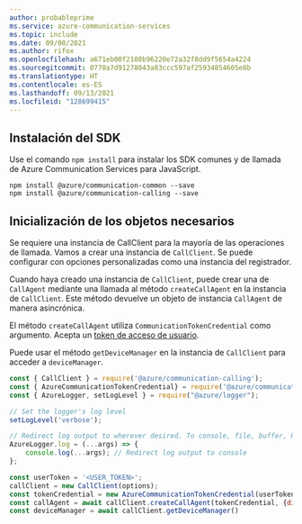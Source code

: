 ```yaml
---
author: probableprime
ms.service: azure-communication-services
ms.topic: include
ms.date: 09/08/2021
ms.author: rifox
ms.openlocfilehash: a671eb00f2108b96220e72a32f8dd9f5654a4224
ms.sourcegitcommit: 0770a7d91278043a83ccc597af25934854605e8b
ms.translationtype: HT
ms.contentlocale: es-ES
ms.lasthandoff: 09/13/2021
ms.locfileid: "128699415"
---
```

## <a name="install-the-sdk"></a>Instalación del SDK

Use el comando `npm install` para instalar los SDK comunes y de llamada de Azure Communication Services para JavaScript.

```console
npm install @azure/communication-common --save
npm install @azure/communication-calling --save
```

## <a name="initialize-required-objects"></a>Inicialización de los objetos necesarios

Se requiere una instancia de CallClient para la mayoría de las operaciones de llamada. Vamos a crear una instancia de `CallClient`. Se puede configurar con opciones personalizadas como una instancia del registrador.

Cuando haya creado una instancia de `CallClient`, puede crear una de `CallAgent` mediante una llamada al método `createCallAgent` en la instancia de `CallClient`. Este método devuelve un objeto de instancia `CallAgent` de manera asincrónica.

El método `createCallAgent` utiliza `CommunicationTokenCredential` como argumento. Acepta un [token de acceso de usuario](../../../../quickstarts/access-tokens.md).

Puede usar el método `getDeviceManager` en la instancia de `CallClient` para acceder a `deviceManager`.

```js
const { CallClient } = require('@azure/communication-calling');
const { AzureCommunicationTokenCredential} = require('@azure/communication-common');
const { AzureLogger, setLogLevel } = require("@azure/logger");

// Set the logger's log level
setLogLevel('verbose');

// Redirect log output to wherever desired. To console, file, buffer, REST API, etc...
AzureLogger.log = (...args) => {
    console.log(...args); // Redirect log output to console
};

const userToken = '<USER_TOKEN>';
callClient = new CallClient(options);
const tokenCredential = new AzureCommunicationTokenCredential(userToken);
const callAgent = await callClient.createCallAgent(tokenCredential, {displayName: 'optional ACS user name'});
const deviceManager = await callClient.getDeviceManager()
```